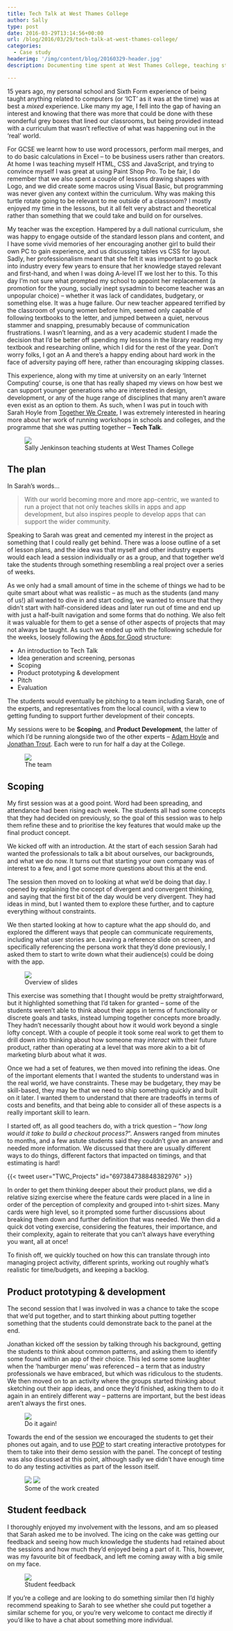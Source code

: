 ```yaml
---
title: Tech Talk at West Thames College
author: Sally
type: post
date: 2016-03-29T13:14:56+00:00
url: /blog/2016/03/29/tech-talk-at-west-thames-college/
categories:
  - Case study
headerimg: '/img/content/blog/20160329-header.jpg'
description: Documenting time spent at West Thames College, teaching students about modern web practices.

---
```

<p class="lede">
  15 years ago, my personal school and Sixth Form experience of being taught anything related to computers (or &#8216;ICT&#8217; as it was at the time) was at best a <em>mixed</em> experience. Like many my age, I fell into the gap of having an interest and knowing that there was more that could be done with these wonderful grey boxes that lined our classrooms, but being provided instead with a curriculum that wasn&#8217;t reflective of what was happening out in the &#8216;real&#8217; world.
</p>

For GCSE we learnt how to use word processors, perform mail merges, and to do basic calculations in Excel &#8211; to be business users rather than creators. At home I was teaching myself HTML, CSS and JavaScript, and trying to convince myself I was great at using Paint Shop Pro. To be fair, I do remember that we also spent a couple of lessons drawing shapes with Logo, and we did create some macros using Visual Basic, but programming was never given any context within the curriculum. Why was making this turtle rotate going to be relevant to me outside of a classroom? I mostly enjoyed my time in the lessons, but it all felt very abstract and theoretical rather than something that we could take and build on for ourselves.

My teacher was the exception. Hampered by a dull national curriculum, she was happy to engage outside of the standard lesson plans and content, and I have some vivid memories of her encouraging another girl to build their own PC to gain experience, and us discussing tables vs CSS for layout. Sadly, her professionalism meant that she felt it was important to go back into industry every few years to ensure that her knowledge stayed relevant and first-hand, and when I was doing A-level IT we lost her to this. To this day I&#8217;m not sure what prompted my school to appoint her replacement (a promotion for the young, socially inept sysadmin to become teacher was an unpopular choice) &#8211; whether it was lack of candidates, budgetary, or something else. It was a huge failure. Our new teacher appeared terrified by the classroom of young women before him, seemed only capable of following textbooks to the letter, and jumped between a quiet, nervous stammer and snapping, presumably because of communication frustrations. I wasn&#8217;t learning, and as a very academic student I made the decision that I&#8217;d be better off spending my lessons in the library reading my textbook and researching online, which I did for the rest of the year. Don&#8217;t worry folks, I got an A and there&#8217;s a happy ending about hard work in the face of adversity paying off here, rather than encouraging skipping classes.

This experience, along with my time at university on an early &#8216;Internet Computing&#8217; course, is one that has really shaped my views on how best we can support younger generations who are interested in design, development, or any of the huge range of disciplines that many aren&#8217;t aware even exist as an option to them. As such, when I was put in touch with Sarah Hoyle from <a href="http://togetherwecreate.org.uk/" rel="external">Together We Create</a>, I was extremely interested in hearing more about her work of running workshops in schools and colleges, and the programme that she was putting together &#8211; **Tech Talk**.

<figure>
<img src="/img/content/blog/20160329-teaching.jpg" />
<figcaption>Sally Jenkinson teaching students at West Thames College</figcaption>
</figure>

## The plan

In Sarah&#8217;s words&#8230;

> With our world becoming more and more app-centric, we wanted to run a project that not only teaches skills in apps and app development, but also inspires people to develop apps that can support the wider community.

Speaking to Sarah was great and cemented my interest in the project as something that I could really get behind. There was a loose outline of a set of lesson plans, and the idea was that myself and other industry experts would each lead a session individually or as a group, and that together we&#8217;d take the students through something resembling a real project over a series of weeks.

As we only had a small amount of time in the scheme of things we had to be quite smart about what was realistic &#8211; as much as the students (and many of us!) all wanted to dive in and start coding, we wanted to ensure that they didn&#8217;t start with half-considered ideas and later run out of time and end up with just a half-built navigation and some forms that do nothing. We also felt it was valuable for them to get a sense of other aspects of projects that may not always be taught. As such we ended up with the following schedule for the weeks, loosely following the <a href="http://www.appsforgood.org/" rel="external">Apps for Good</a> structure:

  * An introduction to Tech Talk
  * Idea generation and screening, personas
  * Scoping
  * Product prototyping & development
  * Pitch
  * Evaluation

The students would eventually be pitching to a team including Sarah, one of the experts, and representatives from the local council, with a view to getting funding to support further development of their concepts.

My sessions were to be **Scoping**, and **Product Development**, the latter of which I&#8217;d be running alongside two of the other experts &#8211; <a href="http://www.adamhoyle.co.uk/" rel="external">Adam Hoyle</a> and <a href="https://twitter.com/troutio" rel="external">Jonathan Trout</a>. Each were to run for half a day at the College.

<figure>
<img src="/img/content/blog/20160329-team.jpg" />
<figcaption>The team</figcaption>
</figure>


## Scoping

My first session was at a good point. Word had been spreading, and attendance had been rising each week. The students all had some concepts that they had decided on previously, so the goal of this session was to help them refine these and to prioritise the key features that would make up the final product concept.

We kicked off with an introduction. At the start of each session Sarah had wanted the professionals to talk a bit about ourselves, our backgrounds, and what we do now. It turns out that starting your own company was of interest to a few, and I got some more questions about this at the end.

The session then moved on to looking at what we&#8217;d be doing that day. I opened by explaining the concept of divergent and convergent thinking, and saying that the first bit of the day would be very divergent. They had ideas in mind, but I wanted them to explore these further, and to capture everything without constraints.

We then started looking at how to capture what the app should do, and explored the different ways that people can communicate requirements, including what user stories are. Leaving a reference slide on screen, and specifically referencing the persona work that they&#8217;d done previously, I asked them to start to write down what their audience(s) could be doing with the app.

<figure>
<img src="/img/content/blog/20160329-slides.jpg" />
<figcaption>Overview of slides</figcaption>
</figure>


This exercise was something that I thought would be pretty straightforward, but it highlighted something that I&#8217;d taken for granted &#8211; some of the students weren&#8217;t able to think about their apps in terms of functionality or discrete goals and tasks, instead lumping together concepts more broadly. They hadn&#8217;t necessarily thought about how it would work beyond a single lofty concept. With a couple of people it took some real work to get them to drill down into thinking about how someone may _interact_ with their future product, rather than operating at a level that was more akin to a bit of marketing blurb about what it _was_.

Once we had a set of features, we then moved into refining the ideas. One of the important elements that I wanted the students to understand was in the real world, we have constraints. These may be budgetary, they may be skill-based, they may be that we need to ship something quickly and built on it later. I wanted them to understand that there are tradeoffs in terms of costs and benefits, and that being able to consider all of these aspects is a really important skill to learn.

I started off, as all good teachers do, with a trick question &#8211; &#8220;_how long would it take to build a checkout process?_&#8220;. Answers ranged from minutes to months, and a few astute students said they couldn&#8217;t give an answer and needed more information. We discussed that there are usually different ways to do things, different factors that impacted on timings, and that estimating is hard!

{{< tweet user="TWC_Projects" id="697384738848382976" >}}

In order to get them thinking deeper about their product plans, we did a relative sizing exercise where the feature cards were placed in a line in order of the perception of complexity and grouped into t-shirt sizes. Many cards were high level, so it prompted some further discussions about breaking them down and further definition that was needed. We then did a quick dot voting exercise, considering the features, their importance, and their complexity, again to reiterate that you can&#8217;t always have everything you want, all at once!

To finish off, we quickly touched on how this can translate through into managing project activity, different sprints, working out roughly what&#8217;s realistic for time/budgets, and keeping a backlog.

## Product prototyping & development

The second session that I was involved in was a chance to take the scope that we&#8217;d put together, and to start thinking about putting together something that the students could demonstrate back to the panel at the end.

Jonathan kicked off the session by talking through his background, getting the students to think about common patterns, and asking them to identify some found within an app of their choice. This led some some laughter when the &#8216;hamburger menu&#8217; was referenced &#8211; a term that as industry professionals we have embraced, but which was ridiculous to the students. We then moved on to an activity where the groups started thinking about sketching out their app ideas, and once they&#8217;d finished, asking them to do it again in an entirely different way &#8211; patterns are important, but the best ideas aren&#8217;t always the first ones.

<figure>
<img src="/img/content/blog/20160329-again.jpg" />
<figcaption>Do it again!</figcaption>
</figure>

Towards the end of the session we encouraged the students to get their phones out again, and to use <a href="https://popapp.in/" rel="external">POP</a> to start creating interactive prototypes for them to take into their demo session with the panel. The concept of testing was also discussed at this point, although sadly we didn&#8217;t have enough time to do any testing activities as part of the lesson itself.

<figure>
<img src="/img/content/blog/20160329-work1.jpg" />
<img src="/img/content/blog/20160329-work2.jpg" />
<figcaption>Some of the work created</figcaption>
</figure>


## Student feedback

I thoroughly enjoyed my involvement with the lessons, and am so pleased that Sarah asked me to be involved. The icing on the cake was getting our feedback and seeing how much knowledge the students had retained about the sessions and how much they&#8217;d enjoyed being a part of it. This, however, was my favourite bit of feedback, and left me coming away with a big smile on my face.

<figure>
<img src="/img/content/blog/20160329-feedback.jpg" />
<figcaption>Student feedback</figcaption>
</figure>

If you&#8217;re a college and are looking to do something similar then I&#8217;d highly recommend speaking to Sarah to see whether she could put together a similar scheme for you, or you&#8217;re very welcome to contact me directly if you&#8217;d like to have a chat about something more individual.
